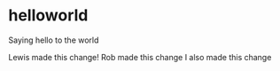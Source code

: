 # helloworld
Saying hello to the world


Lewis made this change!
Rob made this change 
I also made this change 
